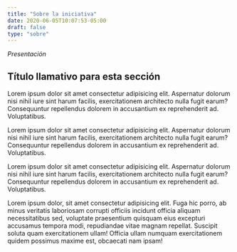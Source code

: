 ```yaml
---
title: "Sobre la iniciativa"
date: 2020-06-05T10:07:53-05:00
draft: false
type: "sobre"
---
```


*Presentación*
## Título llamativo para esta sección

Lorem ipsum dolor sit amet consectetur adipisicing elit. Aspernatur dolorum nisi nihil iure sint harum facilis, exercitationem architecto nulla fugit earum? Consequuntur repellendus dolorem in accusantium ex reprehenderit ad. Voluptatibus.

Lorem ipsum dolor sit amet consectetur adipisicing elit. Aspernatur dolorum nisi nihil iure sint harum facilis, exercitationem architecto nulla fugit earum? Consequuntur repellendus dolorem in accusantium ex reprehenderit ad. Voluptatibus.

Lorem ipsum dolor sit amet consectetur adipisicing elit. Aspernatur dolorum nisi nihil iure sint harum facilis, exercitationem architecto nulla fugit earum? Consequuntur repellendus dolorem in accusantium ex reprehenderit ad. Voluptatibus.

Lorem ipsum dolor, sit amet consectetur adipisicing elit. Fuga hic porro, ab minus veritatis laboriosam corrupti officiis incidunt officia aliquam necessitatibus sed, voluptate praesentium quisquam eius excepturi accusamus tempora modi, repudiandae vitae magnam repellat. Suscipit soluta quam exercitationem ullam! Officia ullam numquam exercitationem quidem possimus maxime est, obcaecati nam ipsam!